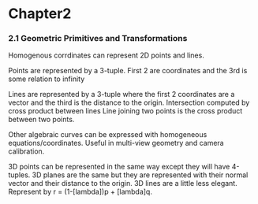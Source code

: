 # Chapter2

### 2.1 Geometric Primitives and Transformations

Homogenous corrdinates can represent 2D points and lines. 

Points are represented by a 3-tuple. First 2 are coordinates and the 3rd is some relation to 
infinity

Lines are represented by a 3-tuple where the first 2 coordinates are a vector and the 
third is the distance to the origin. Intersection computed by cross product between lines
Line joining two points is the cross product between two points.

Other algebraic curves can be expressed with homogeneous equations/coordinates. 
Useful in multi-view geometry and camera calibration.

3D points can be represented in the same way except they will have 4-tuples. 3D planes are 
the same but they are represented with their normal vector and their distance to the origin.
3D lines are a little less elegant. Represent by r = (1-[lambda])p + [lambda]q.

